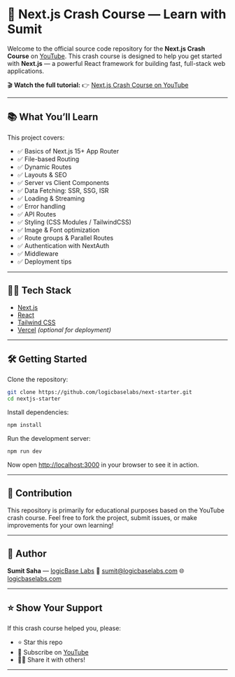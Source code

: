 # 🚀 Next.js Crash Course — Learn with Sumit

Welcome to the official source code repository for the **Next.js Crash Course** on [YouTube](https://youtube.com/@logicBaseLabs). This crash course is designed to help you get started with **Next.js** — a powerful React framework for building fast, full-stack web applications.

🎬 **Watch the full tutorial:**
👉 [Next.js Crash Course on YouTube](https://youtube.com/@logicBaseLabs)

---

## 📚 What You’ll Learn

This project covers:

- ✅ Basics of Next.js 15+ App Router
- ✅ File-based Routing
- ✅ Dynamic Routes
- ✅ Layouts & SEO
- ✅ Server vs Client Components
- ✅ Data Fetching: SSR, SSG, ISR
- ✅ Loading & Streaming
- ✅ Error handling
- ✅ API Routes
- ✅ Styling (CSS Modules / TailwindCSS)
- ✅ Image & Font optimization
- ✅ Route groups & Parallel Routes
- ✅ Authentication with NextAuth
- ✅ Middleware
- ✅ Deployment tips

---

## 🧑‍💻 Tech Stack

- [Next.js](https://nextjs.org/)
- [React](https://reactjs.org/)
- [Tailwind CSS](https://tailwindcss.com/)
- [Vercel](https://vercel.com/) *(optional for deployment)*

---


## 🛠️ Getting Started

Clone the repository:

```bash
git clone https://github.com/logicbaselabs/next-starter.git
cd nextjs-starter
````

Install dependencies:

```bash
npm install
```

Run the development server:

```bash
npm run dev
```

Now open [http://localhost:3000](http://localhost:3000) in your browser to see it in action.

---

## 🤝 Contribution

This repository is primarily for educational purposes based on the YouTube crash course. Feel free to fork the project, submit issues, or make improvements for your own learning!

---

## 🧠 Author

**Sumit Saha** — [logicBase Labs](https://youtube.com/@logicBaseLabs)
📧 [sumit@logicbaselabs.com](mailto:sumit@logicbaselabs.com)
🌐 [logicbaselabs.com](https://logicbaselabs.com)

---

## ⭐ Show Your Support

If this crash course helped you, please:

* ⭐ Star this repo
* 🍿 Subscribe on [YouTube](https://youtube.com/@logicBaseLabs)
* 🧑‍🏫 Share it with others!

---
